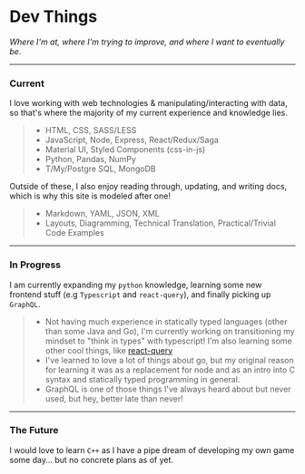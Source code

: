 # Dev Things

_Where I'm at, where I'm trying to improve, and where I want to eventually be._

---

### Current

I love working with web technologies & manipulating/interacting with data, so that's where the majority of my current experience and knowledge lies.

> - HTML, CSS, SASS/LESS
> - JavaScript, Node, Express, React/Redux/Saga
> - Material UI, Styled Components (css-in-js)
> - Python, Pandas, NumPy
> - T/My/Postgre SQL, MongoDB

Outside of these, I also enjoy reading through, updating, and writing docs, which is why this site is modeled after one!

> - Markdown, YAML, JSON, XML
> - Layouts, Diagramming, Technical Translation, Practical/Trivial Code Examples

---

### In Progress

I am currently expanding my `python` knowledge, learning some new frontend stuff (e.g `Typescript` and `react-query`), and finally picking up `GraphQL`.

> - Not having much experience in statically typed languages (other than some Java and Go), I'm currently working on transitioning my mindset to "think in types" with typescript! I'm also learning some other cool things, like [react-query](https://react-query.tanstack.com/)
> - I've learned to love a lot of things about go, but my original reason for learning it was as a replacement for node and as an intro into C syntax and statically typed programming in general.
> - GraphQL is one of those things I've always heard about but never used, but hey, better late than never!

---

### The Future

I would love to learn `C++` as I have a pipe dream of developing my own game some day... but no concrete plans as of yet.
